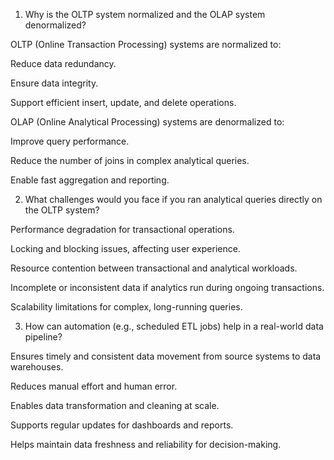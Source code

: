 1. Why is the OLTP system normalized and the OLAP system denormalized?

OLTP (Online Transaction Processing) systems are normalized to:

Reduce data redundancy.

Ensure data integrity.

Support efficient insert, update, and delete operations.

OLAP (Online Analytical Processing) systems are denormalized to:

Improve query performance.

Reduce the number of joins in complex analytical queries.

Enable fast aggregation and reporting.

2. What challenges would you face if you ran analytical queries directly on the OLTP system?

Performance degradation for transactional operations.

Locking and blocking issues, affecting user experience.

Resource contention between transactional and analytical workloads.

Incomplete or inconsistent data if analytics run during ongoing transactions.

Scalability limitations for complex, long-running queries.

3. How can automation (e.g., scheduled ETL jobs) help in a real-world data pipeline?

Ensures timely and consistent data movement from source systems to data warehouses.

Reduces manual effort and human error.

Enables data transformation and cleaning at scale.

Supports regular updates for dashboards and reports.

Helps maintain data freshness and reliability for decision-making.

